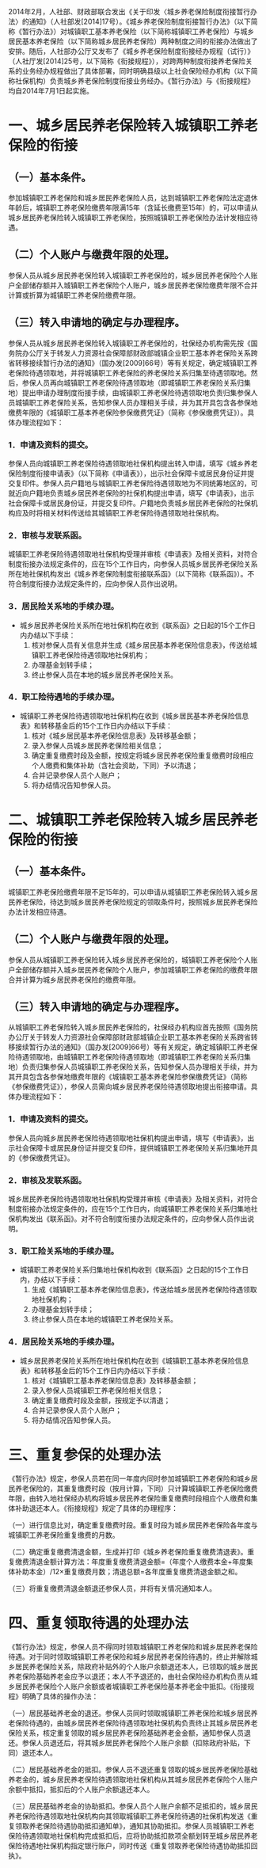 2014年2月，人社部、财政部联合发出《关于印发〈城乡养老保险制度衔接暂行办法〉的通知》（人社部发[2014]17号）。《城乡养老保险制度衔接暂行办法》（以下简称《暂行办法》）对城镇职工基本养老保险（以下简称城镇职工养老保险）与城乡居民基本养老保险（以下简称城乡居民养老保险）两种制度之间的衔接办法做出了安排。随后，人社部办公厅又发布了《城乡养老保险制度衔接经办规程（试行）》（人社厅发[2014]25号，以下简称《衔接规程》），对跨两种制度衔接养老保险关系的业务经办规程做出了具体部署，同时明确县级以上社会保险经办机构（以下简称社保机构）负责城乡养老保险制度衔接业务经办。《暂行办法》与《衔接规程》均自2014年7月1日起实施。
# 一、城乡居民养老保险转入城镇职工养老保险的衔接
## （一）基本条件。
参加城镇职工养老保险和城乡居民养老保险人员，达到城镇职工养老保险法定退休年龄后，城镇职工养老保险缴费年限满15年（含延长缴费至15年）的，可以申请从城乡居民养老保险转入城镇职工养老保险，按照城镇职工养老保险办法计发相应待遇。
## （二）个人账户与缴费年限的处理。
参保人员从城乡居民养老保险转入城镇职工养老保险的，城乡居民养老保险个人账户全部储存额并入城镇职工养老保险个人账户，城乡居民养老保险缴费年限不合并计算或折算为城镇职工养老保险缴费年限。
## （三）转入申请地的确定与办理程序。
参保人员从城乡居民养老保险转入城镇职工养老保险的，社保经办机构需先按《国务院办公厅关于转发人力资源社会保障部财政部城镇企业职工基本养老保险关系跨省转移接续暂行办法的通知》（国办发[2009]66号）等有关规定，确定城镇职工养老保险待遇领取地，并将城镇职工养老保险的养老保险关系归集至待遇领取地。然后，参保人员再向城镇职工养老保险待遇领取地（即城镇职工养老保险关系归集地）提出申请办理制度衔接手续，由城镇职工养老保险待遇领取地负责归集参保人员城镇职工养老保险关系，告知参保人员办理相关手续，并为其开具包含各参保地缴费年限的《城镇职工基本养老保险参保缴费凭证》（简称《参保缴费凭证》）。具体办理流程如下：
### 1．申请及资料的提交。
参保人员向城镇职工养老保险待遇领取地社保机构提出转入申请，填写《城乡养老保险制度衔接申请表》（以下简称《申请表》），出示社会保障卡或居民身份证并提交复印件。参保人员户籍地与城镇职工养老保险待遇领取地为不同统筹地区的，可就近向户籍地负责城乡居民养老保险的社保机构提出申请，填写《申请表》，出示社会保障卡或居民身份证，并提交复印件。户籍地负责城乡居民养老保险的社保机构应及时将相关材料传送给其城镇职工养老保险待遇领取地社保机构。
### 2．审核与发联系函。
城镇职工养老保险待遇领取地社保机构受理并审核《申请表》及相关资料，对符合制度衔接办法规定条件的，应在15个工作日内，向参保人员城乡居民养老保险关系所在地社保机构发出《城乡养老保险制度衔接联系函》（以下简称《联系函》）。不符合制度衔接办法规定条件的，应向参保人员作出说明。
### 3．居民险关系地的手续办理。
- 城乡居民养老保险关系所在地社保机构在收到《联系函》之日起的15个工作日内办结以下手续：
	1. 核对参保人员有关信息并生成《城乡居民基本养老保险信息表》，传送给城镇职工养老保险待遇领取地社保机构；
	2. 办理基金划转手续；
	3. 终止参保人员在本地的城乡居民养老保险关系。
### 4．职工险待遇地的手续办理。
- 城镇职工养老保险待遇领取地社保机构在收到《城乡居民基本养老保险信息表》和转移基金后的15个工作日内办结以下手续：
	1. 核对《城乡居民基本养老保险信息表》及转移基金额；
	2. 录入参保人员城乡居民养老保险相关信息；
	3. 确定重复缴费时段及金额，按规定将城乡居民养老保险重复缴费时段相应个人缴费和集体补助（含社会资助，下同）予以清退；
	4. 合并记录参保人员个人账户；
	5. 将办结情况告知参保人员。
# 二、城镇职工养老保险转入城乡居民养老保险的衔接
## （一）基本条件。
城镇职工养老保险缴费年限不足15年的，可以申请从城镇职工养老保险转入城乡居民养老保险，待达到城乡居民养老保险规定的领取条件时，按照城乡居民养老保险办法计发相应待遇。
## （二）个人账户与缴费年限的处理。
参保人员从城镇职工养老保险转入城乡居民养老保险的，城镇职工养老保险个人账户全部储存额并入城乡居民养老保险个人账户，参加城镇职工养老保险的缴费年限合并计算为城乡居民养老保险的缴费年限。
## （三）转入申请地的确定与办理程序。
从城镇职工养老保险转入城乡居民养老保险的，社保经办机构应首先按照《国务院办公厅关于转发人力资源社会保障部财政部城镇企业职工基本养老保险关系跨省转移接续暂行办法的通知》（国办发[2009]66号）等有关规定，确定城镇职工养老保险待遇领取地，由城镇职工养老保险待遇领取地（即城镇职工养老保险关系归集地）负责归集参保人员城镇职工养老保险关系，告知参保人员办理相关手续，并为其开具包含各参保地缴费年限的《城镇职工基本养老保险参保缴费凭证》（简称《参保缴费凭证》），参保人员需向城乡居民养老保险待遇领取地提出衔接申请。具体办理流程如下：
### 1．申请及资料的提交。
参保人员向城乡居民养老保险待遇领取地社保机构提出申请，填写《申请表》，出示社会保障卡或居民身份证并提交复印件，提供城镇职工养老保险关系归集地开具的《参保缴费凭证》。
### 2．审核及发联系函。
城乡居民养老保险待遇领取地社保机构受理并审核《申请表》及相关资料，对符合制度衔接办法规定条件的，应在15个工作日内，向城镇职工养老保险关系归集地社保机构发出《联系函》。对不符合制度衔接办法规定条件的，应向参保人员作出说明。
### 3．职工险关系地的手续办理。
- 城镇职工养老保险关系归集地社保机构收到《联系函》之日起的15个工作日内，办结以下手续：
	1. 生成《城镇职工基本养老保险信息表》，传送给城乡居民养老保险待遇领取地社保机构；
	2. 办理基金划转手续；
	3. 终止参保人员在本地的城镇职工养老保险关系。
### 4．居民险关系地的手续办理。
- 城乡居民养老保险关系所在地社保机构在收到《城镇职工基本养老保险信息表》和转移基金后的15个工作日内办结以下手续：
	1. 核对《城镇职工基本养老保险信息表》及转移基金额；
	2. 录入参保人员城镇职工养老保险相关信息；
	3. 确定重复缴费时段及金额，按规定予以清退；
	4. 合并记录参保人员个人账户；
	5. 将办结情况告知参保人员。
# 三、重复参保的处理办法
《暂行办法》规定，参保人员若在同一年度内同时参加城镇职工养老保险和城乡居民养老保险的，其重复缴费时段（按月计算，下同）只计算城镇职工养老保险缴费年限，由转入地社保经办机构将城乡居民养老保险重复缴费时段相应个人缴费和集体补助退还本人。《衔接规程》规定了具体的办理程序：

（一）进行信息比对，确定重复缴费时段。重复时段为城乡居民养老保险各年度与城镇职工养老保险重复缴费的月数。

（二）确定重复缴费清退金额，生成并打印《城乡养老保险重复缴费清退表》。重复缴费清退金额计算方法：年度重复缴费清退金额=（年度个人缴费本金+年度集体补助本金）/12×重复缴费月数；清退总额=各年度重复缴费清退金额之和。

（三）将重复缴费清退金额退还参保人员，并将有关情况通知本人。
# 四、重复领取待遇的处理办法
《暂行办法》规定，参保人员不得同时领取城镇职工养老保险和城乡居民养老保险待遇。对于同时领取城镇职工养老保险和城乡居民养老保险待遇的，终止并解除城乡居民养老保险关系，除政府补贴外的个人账户余额退还本人，已领取的城乡居民养老保险基础养老金应予以退还；本人不予退还的，由社会保险经办机构负责从城乡居民养老保险个人账户余额或者城镇职工养老保险基本养老金中抵扣。《衔接规程》明确了具体的操作办法：

（一）居民基础养老金的退还。参保人员同时领取城镇职工养老保险和城乡居民养老保险待遇的，由城乡居民养老保险待遇领取地社保机构负责终止其城乡居民养老保险关系，核定重复领取的城乡居民养老保险基础养老金金额，通知参保人员退还。参保人员退还后，将其城乡居民养老保险个人账户余额（扣除政府补贴，下同）退还本人。

（二）居民基础养老金的抵扣。参保人员不退还重复领取的城乡居民养老保险基础养老金的，城乡居民养老保险待遇领取地社保机构从其城乡居民养老保险个人账户余额中抵扣，抵扣后的个人账户余额退还本人。

（三）居民基础养老金的协助抵扣。参保人员个人账户余额不足抵扣的，城乡居民养老保险待遇领取地社保机构向其领取城镇职工养老保险待遇的社保机构发送《重复领取养老保险待遇协助抵扣通知单》，通知其协助抵扣。参保人员城镇职工养老保险待遇领取地社保机构完成抵扣后，应将协助抵扣款项全额划转至城乡居民养老保险待遇地社保机构指定银行账户，同时传送《重复领取养老保险待遇协助抵扣回执》。